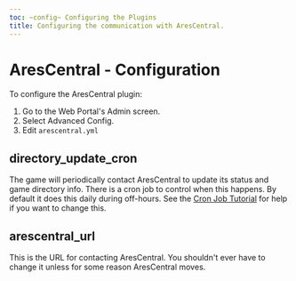 ```yaml
---
toc: ~config~ Configuring the Plugins
title: Configuring the communication with AresCentral.
---
```

# AresCentral - Configuration

To configure the AresCentral plugin:

1. Go to the Web Portal's Admin screen.  
2. Select Advanced Config.
3. Edit `arescentral.yml`

## directory_update_cron

The game will periodically contact AresCentral to update its status and game directory info.  There is a cron job to control when this happens.  By default it does this daily during off-hours.  See the [Cron Job Tutorial](http://www.aresmush.com/tutorials/code/configuring-cron) for help if you want to change this.

## arescentral_url

This is the URL for contacting AresCentral.  You shouldn't ever have to change it unless for some reason AresCentral moves.